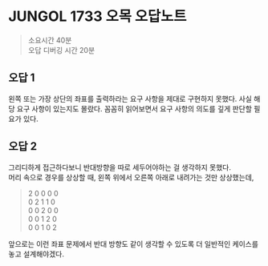 # JUNGOL 1733 오목 오답노트

> 소요시간 40분  
> 오답 디버깅 시간 20분  
  
## 오답 1

왼쪽 또는 가장 상단의 좌표를 출력하라는 요구 사항을 제대로 구현하지 못했다.
사실 해당 요구 사항이 있는지도 몰랐다. 꼼꼼히 읽어보면서 요구 사항의 의도를 깊게 판단할 필요가 있다.

## 오답 2

그리디하게 접근하다보니 반대방향을 따로 세두어야하는 걸 생각하지 못했다.  
머리 속으로 경우를 상상할 때, 왼쪽 위에서 오른쪽 아래로 내려가는 것만 상상했는데,

> 2 0 0 0 0  
> 0 2 1 1 0  
> 0 0 2 0 0  
> 0 0 1 2 0  
> 0 0 1 0 2  

앞으로는 이런 좌표 문제에서 반대 방향도 같이 생각할 수 있도록 더 일반적인 케이스를 놓고 설계해야겠다.
